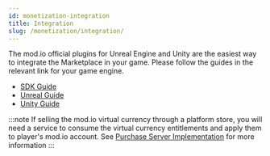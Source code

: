 ```yaml
---
id: monetization-integration
title: Integration
slug: /monetization/integration/
---
```


The mod.io official plugins for Unreal Engine and Unity are the easiest way to integrate the Marketplace in your game. Please follow the guides in the relevant link for your game engine.

* [SDK Guide](/cppsdk/marketplace/)
* [Unreal Guide](/unreal/marketplace/)
* [Unity Guide](/unity/marketplace/)

:::note
If selling the mod.io virtual currency through a platform store, you will need a service to consume the virtual currency entitlements and apply them to player's mod.io account.
See [Purchase Server Implementation](/web-services/marketplace/overview/) for more information
:::